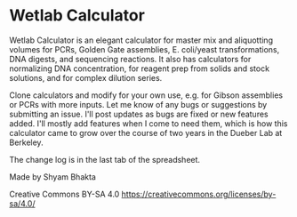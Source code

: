 # Wetlab Calculator
Wetlab Calculator is an elegant calculator for master mix and aliquotting volumes for PCRs, Golden Gate assemblies, E. coli/yeast transformations, DNA digests, and sequencing reactions. It also has calculators for normalizing DNA concentration, for reagent prep from solids and stock solutions, and for complex dilution series.

Clone calculators and modify for your own use, e.g. for Gibson assemblies or PCRs with more inputs. Let me know of any bugs or suggestions by submitting an issue. I'll post updates as bugs are fixed or new features added. I'll mostly add features when I come to need them, which is how this calculator came to grow over the course of two years in the Dueber Lab at Berkeley.

The change log is in the last tab of the spreadsheet.

Made by Shyam Bhakta

Creative Commons BY-SA 4.0
https://creativecommons.org/licenses/by-sa/4.0/

